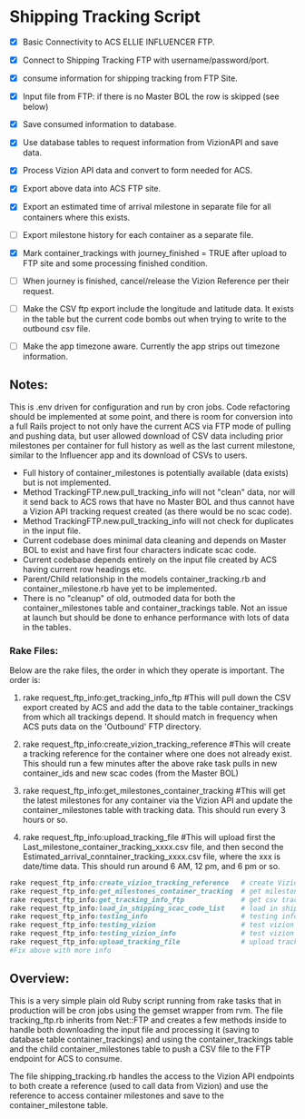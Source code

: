 # Shipping Tracking Script

- [x] Basic Connectivity to ACS ELLIE INFLUENCER FTP.
- [x] Connect to Shipping Tracking FTP with username/password/port.
- [x] consume information for shipping tracking from FTP Site.
- [x] Input file from FTP: if there is no Master BOL the row is skipped (see below)
- [x] Save consumed information to database.
- [x] Use database tables to request information from VizionAPI and save data.
- [x] Process Vizion API data and convert to form needed for ACS.
- [x] Export above data into ACS FTP site.
- [x] Export an estimated time of arrival milestone in separate file for all containers where this exists.
- [ ] Export milestone history for each container as a separate file.
- [x] Mark container_trackings with journey_finished = TRUE after upload to FTP site and some processing finished condition.
- [ ] When journey is finished, cancel/release the Vizion Reference per their request.
- [ ] Make the CSV ftp export include the longitude and latitude data. It exists in the table but the current code bombs out when trying to write to the outbound csv file.
- [ ] Make the app timezone aware. Currently the app strips out timezone information.


## Notes: 
This is .env driven for configuration and run by cron jobs. Code refactoring should be implemented at some point, and there is room for conversion into a full Rails project to not only have the current ACS via FTP mode of pulling and pushing data, but user allowed download of CSV data including prior milestones per container for full history as well as the last current milestone, similar to the Influencer app and its download of CSVs to users.

* Full history of container_milestones is potentially available (data exists) but is not implemented.
* Method TrackingFTP.new.pull_tracking_info will not "clean" data, nor will it send back to ACS rows that have no Master BOL and thus cannot have a Vizion API tracking request created (as there would be no scac code).
* Method TrackingFTP.new.pull_tracking_info will not check for duplicates in the input file.
* Current codebase does minimal data cleaning and depends on Master BOL to exist and have first four characters indicate scac code.
* Current codebase depends entirely on the input file created by ACS having current row headings etc.
* Parent/Child relationship in the models container_tracking.rb and container_milestone.rb have yet to be implemented.
* There is no "cleanup" of old, outmoded data for both the container_milestones table and container_trackings table. Not an issue at launch but should be done to enhance performance with lots of data in the tables.

### Rake Files:

Below are the rake files, the order in which they operate is important. The order is:

1. rake request_ftp_info:get_tracking_info_ftp #This will pull down the CSV export created by ACS and add the data to the table container_trackings from which all trackings depend. It should match in frequency when ACS puts data on the 'Outbound' FTP directory.

2. rake request_ftp_info:create_vizion_tracking_reference #This will create a tracking reference for the container where one does not already exist. This should run a few minutes after the above rake task pulls in new container_ids and new scac codes (from the Master BOL)

3. rake request_ftp_info:get_milestones_container_tracking #This will get the latest milestones for any container via the Vizion API and update the container_milestones table with tracking data. This should run every 3 hours or so.

4. rake request_ftp_info:upload_tracking_file #This will upload first the Last_milestone_container_tracking_xxxx.csv file, and then second the Estimated_arrival_conntainer_tracking_xxxx.csv file, where the xxx is date/time data. This should run around 6 AM, 12 pm, and 6 pm or so.

```ruby
rake request_ftp_info:create_vizion_tracking_reference   # create Vizion API tracking references for container tr...
rake request_ftp_info:get_milestones_container_tracking  # get milestones from Vizion from container_tracking table
rake request_ftp_info:get_tracking_info_ftp              # get csv tracking info from FTP
rake request_ftp_info:load_in_shipping_scac_code_list    # load in shipping code list and scac code list
rake request_ftp_info:testing_info                       # testing info
rake request_ftp_info:testing_vizion                     # test vizion api with supplied container id
rake request_ftp_info:testing_vizion_info                # test vizion api get update with supplied request id
rake request_ftp_info:upload_tracking_file               # upload tracking file to FAM FTP server
#Fix above with more info


```

## Overview:
This is a very simple plain old Ruby script running from rake tasks that in production will be cron jobs using the gemset wrapper from rvm. The file tracking_ftp.rb inherits from Net::FTP and creates a few methods inside to handle both downloading the input file and processing it (saving to database table container_trackings) and using the container_trackings table and the child container_milestones table to push a CSV file to the FTP endpoint for ACS to consume.

The file shipping_tracking.rb handles the access to the Vizion API endpoints to both create a reference (used to call data from Vizion) and use the reference to access container milestones and save to the container_milestone table. 

